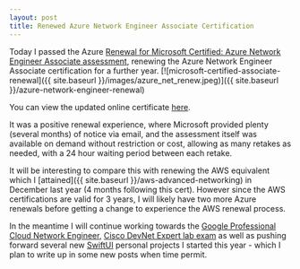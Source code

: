 ```yaml
---
layout: post
title: Renewed Azure Network Engineer Associate Certification
---
```


Today I passed the Azure [Renewal for Microsoft Certified: Azure Network Engineer Associate assessment](https://learn.microsoft.com/en-us/credentials/certifications/azure-network-engineer-associate//renew/), renewing the Azure Network Engineer Associate certification for a further year.
[![microsoft-certified-associate-renewal]({{ site.baseurl }}/images/azure_net_renew.jpeg)]({{ site.baseurl }}/azure-network-engineer-renewal)

You can view the updated online certificate [here](https://learn.microsoft.com/api/credentials/share/en-gb/petergilani/83482A5A4BA77ADC).

It was a positive renewal experience, where Microsoft provided plenty (several months) of notice via email, and the assessment itself was available on demand without restriction or cost, allowing as many retakes as needed, with a 24 hour waiting period between each retake.

It will be interesting to compare this with renewing the AWS equivalent which I [attained]({{ site.baseurl }}/aws-advanced-networking) in December last year (4 months following this cert). However since the AWS certifications are valid for 3 years, I will likely have two more Azure renewals before getting a change to experience the AWS renewal process.

In the meantime I will continue working towards the [Google Professional Cloud Network Engineer](https://cloud.google.com/learn/certification/cloud-network-engineer), [Cisco DevNet Expert lab exam](https://www.cisco.com/c/en/us/training-events/training-certifications/certifications/expert/devnet-expert.html) as well as pushing forward several new [SwiftUI](https://developer.apple.com/documentation/swiftui/) personal projects I started this year - which I plan to write up in some new posts when time permit.